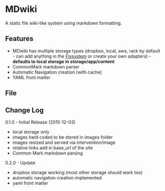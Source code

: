 # MDwiki

A static file wiki-like system using markdown formatting.   

## Features
* MDwiki has multiple storage types (dropbox, local, aws, rack by default - can add anything in the [Flysystem](http://flysystem.thephpleague.com/) or create your own adapters) - **defaults to local storage in storage/app/content**
* CommonMark markdown parser
* Automatic Navigation creation (with cache)
* YAML front matter

## File

## Change Log

0.1.0 - Initial Release (2015-12-03)
* local storage only
* images hard coded to be stored in images folder
* images resized and served via intervention/image
* relative links add in base_url of the site
* Common Mark markdown parsing

0.2.0 - Update
* dropbox storage working (most other storage should work too)
* automatic navigation creation implemented
* yaml front matter